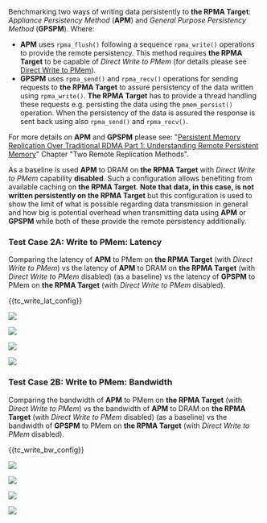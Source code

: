 Benchmarking two ways of writing data persistently to **the RPMA Target**: *Appliance Persistency Method* (**APM**) and *General Purpose Persistency Method* (**GPSPM**). Where:

- **APM** uses `rpma_flush()` following a sequence `rpma_write()` operations to provide the remote persistency. This method requires **the RPMA Target** to be capable of *Direct Write to PMem* (for details please see [Direct Write to PMem][direct-write-to-pmem]).
- **GPSPM** uses `rpma_send()` and `rpma_recv()` operations for sending requests to **the RPMA Target** to assure persistency of the data written using `rpma_write()`. **The RPMA Target** has to provide a thread handling these requests e.g. persisting the data using the `pmem_persist()` operation. When the persistency of the data is assured the response is sent back using also `rpma_send()` and `rpma_recv()`.

For more details on **APM** and **GPSPM** please see: "[Persistent Memory Replication Over Traditional RDMA Part 1: Understanding Remote Persistent Memory][rpmem-wp]" Chapter "Two Remote Replication Methods".

As a baseline is used **APM** to DRAM on **the RPMA Target** with *Direct Write to PMem* capability **disabled**. Such a configuration allows benefiting from available caching on **the RPMA Target**. **Note that data, in this case, is not written persistently on the RPMA Target** but this configuration is used to show the limit of what is possible regarding data transmission in general and how big is potential overhead when transmitting data using **APM** or **GPSPM** while both of these provide the remote persistency additionally.

[direct-write-to-pmem]: https://pmem.io/rpma/documentation/basic-direct-write-to-pmem.html
[rpmem-wp]: https://software.intel.com/content/www/us/en/develop/articles/persistent-memory-replication-over-traditional-rdma-part-1-understanding-remote-persistent.html

<h3 id="write-lat">Test Case 2A: Write to PMem: Latency</h3>

Comparing the latency of **APM** to PMem on **the RPMA Target** (with *Direct Write to PMem*) vs the latency of **APM** to DRAM on **the RPMA Target** (with *Direct Write to PMem* disabled) (as a baseline) vs the latency of **GPSPM** to PMem on **the RPMA Target** (with *Direct Write to PMem* disabled). 

{{tc\_write\_lat\_config}}

![](./Figure_009_apm_dram_vs_pmem_lat_avg.png)

![](./Figure_010_apm_dram_vs_pmem_lat_pctls.png)

![](./Figure_011_apm_pmem_vs_gpspm_pmem_lat_avg.png)

![](./Figure_012_apm_pmem_vs_gpspm_pmem_lat_pctls.png)

<h3 id="write-bw">Test Case 2B: Write to PMem: Bandwidth</h3>

Comparing the bandwidth of **APM** to PMem on **the RPMA Target** (with *Direct Write to PMem*) vs the bandwidth of **APM** to DRAM on **the RPMA Target** (with *Direct Write to PMem* disabled) (as a baseline) vs the bandwidth of **GPSPM** to PMem on **the RPMA Target** (with *Direct Write to PMem* disabled). 

{{tc\_write\_bw\_config}}

![](./Figure_013_apm_dram_vs_pmem_bw-bs.png)

![](./Figure_014_apm_dram_vs_pmem_bw-th.png)

![](./Figure_015_apm_pmem_vs_gpspm_pmem_bw-bs.png)

![](./Figure_016_apm_pmem_vs_gpspm_pmem_bw-th.png)
